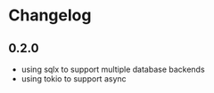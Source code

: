 Changelog
=========

## 0.2.0
- using sqlx to support multiple database backends
- using tokio to support async
